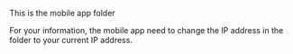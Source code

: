 This is the mobile app folder

For your information, the mobile app need to change the IP address in the folder to your current IP address.
